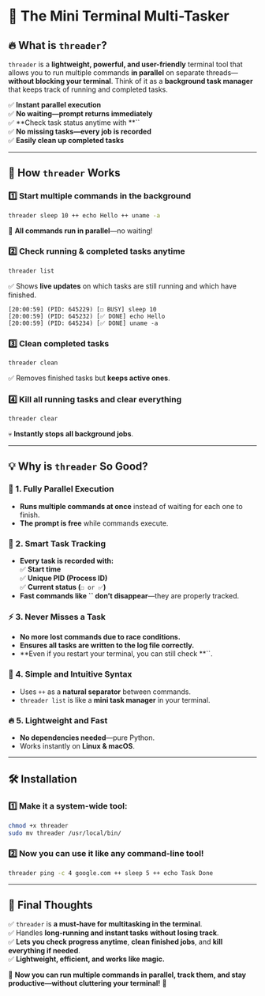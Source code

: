 # **🚀 The Mini Terminal Multi-Tasker**

## **🔥 What is **`threader`**?**

`threader` is a **lightweight, powerful, and user-friendly** terminal tool that allows you to run multiple commands **in parallel** on separate threads—**without blocking your terminal**. Think of it as a **background task manager** that keeps track of running and completed tasks.

✅ **Instant parallel execution**\
✅ **No waiting—prompt returns immediately**\
✅ **Check task status anytime with **``\
✅ **No missing tasks—every job is recorded**\
✅ **Easily clean up completed tasks**

---

## **🎯 How **`threader`** Works**

### **1️⃣ Start multiple commands in the background**

```sh
threader sleep 10 ++ echo Hello ++ uname -a
```

🎯 **All commands run in parallel**—no waiting!

### **2️⃣ Check running & completed tasks anytime**

```sh
threader list
```

✅ Shows **live updates** on which tasks are still running and which have finished.

```
[20:00:59] (PID: 645229) [☐ BUSY] sleep 10
[20:00:59] (PID: 645232) [✅ DONE] echo Hello
[20:00:59] (PID: 645234) [✅ DONE] uname -a
```

### **3️⃣ Clean completed tasks**

```sh
threader clean
```

✅ Removes finished tasks but **keeps active ones**.

### **4️⃣ Kill all running tasks and clear everything**

```sh
threader clear
```

💀 **Instantly stops all background jobs**.

---

## **💡 Why is **`threader`** So Good?**

### **🚀 1. Fully Parallel Execution**

- **Runs multiple commands at once** instead of waiting for each one to finish.
- **The prompt is free** while commands execute.

### **📝 2. Smart Task Tracking**

- **Every task is recorded with:**\
  ✅ **Start time**\
  ✅ **Unique PID (Process ID)**\
  ✅ **Current status (**``☐ or ✅``**)**
- **Fast commands like **``** don’t disappear**—they are properly tracked.

### **⚡ 3. Never Misses a Task**

- **No more lost commands due to race conditions.**
- **Ensures all tasks are written to the log file correctly.**
- **Even if you restart your terminal, you can still check **``.

### **💎 4. Simple and Intuitive Syntax**

- Uses `++` as a **natural separator** between commands.
- `threader list` is like a **mini task manager** in your terminal.

### **🔥 5. Lightweight and Fast**

- **No dependencies needed**—pure Python.
- Works instantly on **Linux & macOS**.

---

## **🛠️ Installation**

### **1️⃣ Make it a system-wide tool:**

```sh
chmod +x threader
sudo mv threader /usr/local/bin/
```

### **2️⃣ Now you can use it like any command-line tool!**

```sh
threader ping -c 4 google.com ++ sleep 5 ++ echo Task Done
```

---

## **🎯 Final Thoughts**

✅ `threader` is **a must-have for multitasking in the terminal**.\
✅ Handles **long-running and instant tasks** **without losing track**.\
✅ **Lets you check progress anytime**, **clean finished jobs**, and **kill everything if needed**.\
✅ **Lightweight, efficient, and works like magic.**

🚀 **Now you can run multiple commands in parallel, track them, and stay productive—without cluttering your terminal!** 🎯
